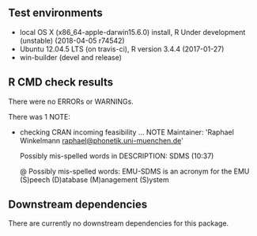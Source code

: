 ## Test environments
* local OS X (x86_64-apple-darwin15.6.0) install, R Under development (unstable) (2018-04-05 r74542)
* Ubuntu 12.04.5 LTS (on travis-ci), R version 3.4.4 (2017-01-27)
* win-builder (devel and release)

## R CMD check results
There were no ERRORs or WARNINGs.

There was 1 NOTE:

* checking CRAN incoming feasibility ... NOTE
  Maintainer: 'Raphael Winkelmann <raphael@phonetik.uni-muenchen.de>'
    
  Possibly mis-spelled words in DESCRIPTION:
    SDMS (10:37)
  
  @ Possibly mis-spelled words: EMU-SDMS is an acronym for the EMU (S)peech (D)atabase (M)anagement (S)ystem


## Downstream dependencies
There are currently no downstream dependencies for this package.
